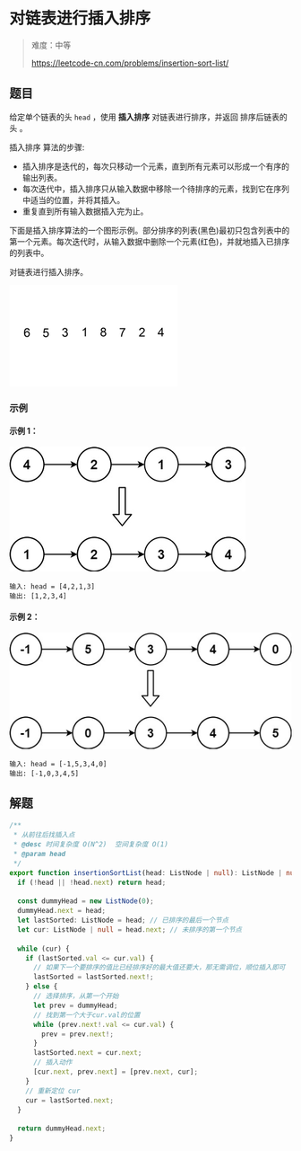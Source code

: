 # 对链表进行插入排序

> 难度：中等
>
> https://leetcode-cn.com/problems/insertion-sort-list/

## 题目

给定单个链表的头 `head` ，使用 **插入排序** 对链表进行排序，并返回 排序后链表的头 。

插入排序 算法的步骤:

- 插入排序是迭代的，每次只移动一个元素，直到所有元素可以形成一个有序的输出列表。
- 每次迭代中，插入排序只从输入数据中移除一个待排序的元素，找到它在序列中适当的位置，并将其插入。
- 重复直到所有输入数据插入完为止。

下面是插入排序算法的一个图形示例。部分排序的列表(黑色)最初只包含列表中的第一个元素。每次迭代时，从输入数据中删除一个元素(红色)，并就地插入已排序的列表中。

对链表进行插入排序。

![insertion-sort-list-1.gif](../../assets/images/insertion-sort-list-1.gif)

### 示例

#### 示例 1：

![insertion-sort-list-2.jpg](../../assets/images/insertion-sort-list-2.jpg)

```
输入: head = [4,2,1,3]
输出: [1,2,3,4]
```

#### 示例 2：

![insertion-sort-list-3.jpg](../../assets/images/insertion-sort-list-3.jpg)

```
输入: head = [-1,5,3,4,0]
输出: [-1,0,3,4,5]
```

## 解题

```typescript
/**
 * 从前往后找插入点
 * @desc 时间复杂度 O(N^2)  空间复杂度 O(1)
 * @param head
 */
export function insertionSortList(head: ListNode | null): ListNode | null {
  if (!head || !head.next) return head;

  const dummyHead = new ListNode(0);
  dummyHead.next = head;
  let lastSorted: ListNode = head; // 已排序的最后一个节点
  let cur: ListNode | null = head.next; // 未排序的第一个节点

  while (cur) {
    if (lastSorted.val <= cur.val) {
      // 如果下一个要排序的值比已经排序好的最大值还要大，那无需调位，顺位插入即可
      lastSorted = lastSorted.next!;
    } else {
      // 选择排序，从第一个开始
      let prev = dummyHead;
      // 找到第一个大于cur.val的位置
      while (prev.next!.val <= cur.val) {
        prev = prev.next!;
      }
      lastSorted.next = cur.next;
      // 插入动作
      [cur.next, prev.next] = [prev.next, cur];
    }
    // 重新定位 cur
    cur = lastSorted.next;
  }

  return dummyHead.next;
}
```
